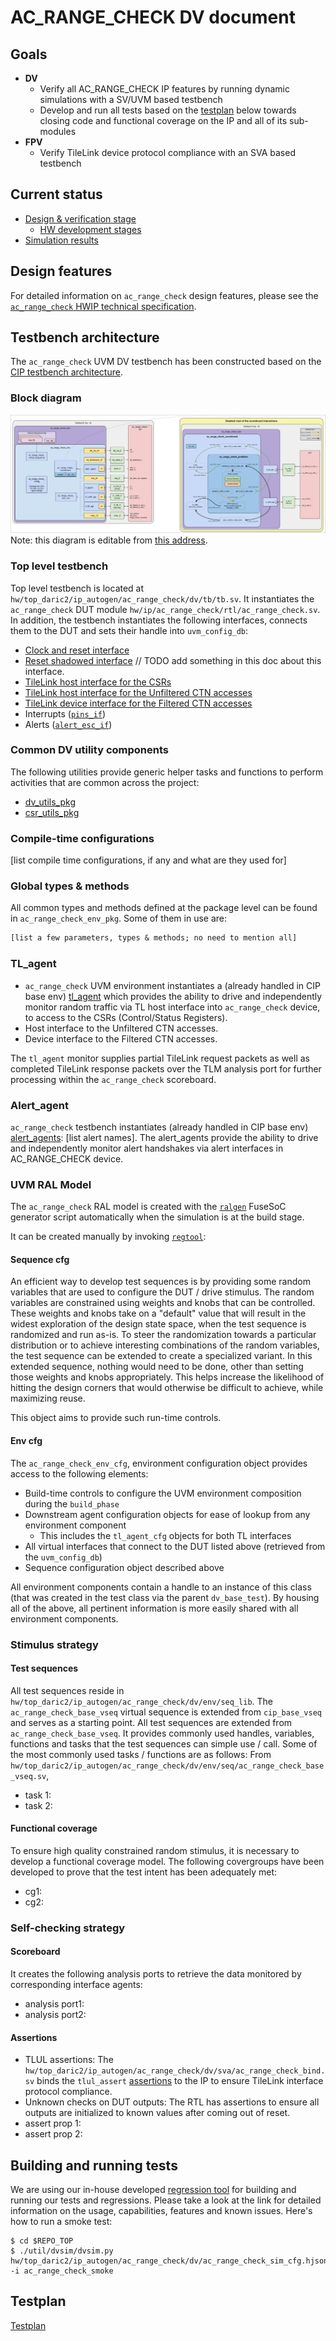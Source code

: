 # AC_RANGE_CHECK DV document

## Goals
* **DV**
  * Verify all AC_RANGE_CHECK IP features by running dynamic simulations with a SV/UVM based testbench
  * Develop and run all tests based on the [testplan](#testplan) below towards closing code and functional coverage on the IP and all of its sub-modules
* **FPV**
  * Verify TileLink device protocol compliance with an SVA based testbench

## Current status
* [Design & verification stage](../../../../README.md)
  * [HW development stages](../../../../../doc/project_governance/development_stages.md)
* [Simulation results](https://reports.opentitan.org/hw/top_daric2/ip_autogen/ac_range_check/dv/latest/report.html)

## Design features
For detailed information on `ac_range_check` design features, please see the [`ac_range_check` HWIP technical specification](../README.md).

## Testbench architecture
The `ac_range_check` UVM DV testbench has been constructed based on the [CIP testbench architecture](../../../../dv/sv/cip_lib/README.md).

### Block diagram
![Block diagram](./doc/tb.svg)
Note: this diagram is editable from [this address](https://docs.google.com/drawings/d/1mZR9z-vssPHhJmbmX_ZZXELSP20vFc28m5TPbK4eVvE/edit?usp=sharing).

### Top level testbench
Top level testbench is located at `hw/top_daric2/ip_autogen/ac_range_check/dv/tb/tb.sv`.
It instantiates the `ac_range_check` DUT module `hw/ip/ac_range_check/rtl/ac_range_check.sv`.
In addition, the testbench instantiates the following interfaces, connects them to the DUT and sets their handle into `uvm_config_db`:
* [Clock and reset interface](../../../../dv/sv/common_ifs/README.md)
* [Reset shadowed interface](../../../../dv/sv/common_ifs/README.md)  // TODO add something in this doc about this interface.
* [TileLink host interface for the CSRs](../../../../dv/sv/tl_agent/README.md)
* [TileLink host interface for the Unfiltered CTN accesses](../../../../dv/sv/tl_agent/README.md)
* [TileLink device interface for the Filtered CTN accesses](../../../../dv/sv/tl_agent/README.md)
* Interrupts ([`pins_if`](../../../../dv/sv/common_ifs/README.md))
* Alerts ([`alert_esc_if`](../../../../dv/sv/alert_esc_agent/README.md))


### Common DV utility components
The following utilities provide generic helper tasks and functions to perform activities that are common across the project:
* [dv_utils_pkg](../../../../dv/sv/dv_utils/README.md)
* [csr_utils_pkg](../../../../dv/sv/csr_utils/README.md)

### Compile-time configurations
[list compile time configurations, if any and what are they used for]

### Global types & methods
All common types and methods defined at the package level can be found in `ac_range_check_env_pkg`.
Some of them in use are:
```systemverilog
[list a few parameters, types & methods; no need to mention all]
```

### TL_agent
* `ac_range_check` UVM environment instantiates a (already handled in CIP base env) [tl_agent](../../../../dv/sv/tl_agent/README.md) which provides the ability to drive and independently monitor random traffic via TL host interface into `ac_range_check` device, to access to the CSRs (Control/Status Registers).
* Host interface to the Unfiltered CTN accesses.
* Device interface to the Filtered CTN accesses.

The `tl_agent` monitor supplies partial TileLink request packets as well as completed TileLink response packets over the TLM analysis port for further processing within the `ac_range_check` scoreboard.

### Alert_agent
`ac_range_check` testbench instantiates (already handled in CIP base env) [alert_agents](../../../../dv/sv/alert_esc_agent/README.md):
[list alert names].
The alert_agents provide the ability to drive and independently monitor alert handshakes via alert interfaces in AC_RANGE_CHECK device.

### UVM RAL Model
The `ac_range_check` RAL model is created with the [`ralgen`](../../../../dv/tools/ralgen/README.md) FuseSoC generator script automatically when the simulation is at the build stage.

It can be created manually by invoking [`regtool`](../../../../../util/reggen/doc/setup_and_use.md):

#### Sequence cfg
An efficient way to develop test sequences is by providing some random variables that are used to configure the DUT / drive stimulus.
The random variables are constrained using weights and knobs that can be controlled.
These weights and knobs take on a "default" value that will result in the widest exploration of the design state space, when the test sequence is randomized and run as-is.
To steer the randomization towards a particular distribution or to achieve interesting combinations of the random variables, the test sequence can be extended to create a specialized variant.
In this extended sequence, nothing would need to be done, other than setting those weights and knobs appropriately.
This helps increase the likelihood of hitting the design corners that would otherwise be difficult to achieve, while maximizing reuse.

This object aims to provide such run-time controls.

#### Env cfg
The `ac_range_check_env_cfg`, environment configuration object provides access to the following elements:
* Build-time controls to configure the UVM environment composition during the `build_phase`
* Downstream agent configuration objects for ease of lookup from any environment component
  * This includes the `tl_agent_cfg` objects for both TL interfaces
* All virtual interfaces that connect to the DUT listed above (retrieved from the `uvm_config_db`)
* Sequence configuration object described above

All environment components contain a handle to an instance of this class (that was created in the test class via the parent `dv_base_test`).
By housing all of the above, all pertinent information is more easily shared with all environment components.

### Stimulus strategy
#### Test sequences
All test sequences reside in `hw/top_daric2/ip_autogen/ac_range_check/dv/env/seq_lib`.
The `ac_range_check_base_vseq` virtual sequence is extended from `cip_base_vseq` and serves as a starting point.
All test sequences are extended from `ac_range_check_base_vseq`.
It provides commonly used handles, variables, functions and tasks that the test sequences can simple use / call.
Some of the most commonly used tasks / functions are as follows: From `hw/top_daric2/ip_autogen/ac_range_check/dv/env/seq/ac_range_check_base_vseq.sv`,
* task 1:
* task 2:

#### Functional coverage
To ensure high quality constrained random stimulus, it is necessary to develop a functional coverage model.
The following covergroups have been developed to prove that the test intent has been adequately met:
* cg1:
* cg2:

### Self-checking strategy
#### Scoreboard
It creates the following analysis ports to retrieve the data monitored by corresponding interface agents:
* analysis port1:
* analysis port2:
<!-- explain inputs monitored, flow of data and outputs checked -->

#### Assertions
* TLUL assertions: The `hw/top_daric2/ip_autogen/ac_range_check/dv/sva/ac_range_check_bind.sv` binds the `tlul_assert` [assertions](../../../../ip/tlul/doc/TlulProtocolChecker.md) to the IP to ensure TileLink interface protocol compliance.
* Unknown checks on DUT outputs: The RTL has assertions to ensure all outputs are initialized to known values after coming out of reset.
* assert prop 1:
* assert prop 2:

## Building and running tests
We are using our in-house developed [regression tool](../../../../../util/dvsim/README.md) for building and running our tests and regressions.
Please take a look at the link for detailed information on the usage, capabilities, features and known issues.
Here's how to run a smoke test:
```console
$ cd $REPO_TOP
$ ./util/dvsim/dvsim.py hw/top_daric2/ip_autogen/ac_range_check/dv/ac_range_check_sim_cfg.hjson -i ac_range_check_smoke
```

## Testplan
[Testplan](../data/ac_range_check_testplan.hjson)
